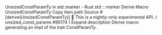 UnsizedConstParamTy in std::marker - Rust
std
::
marker
Derive Macro
UnsizedConstParamTy
Copy item path
Source
#[derive(UnsizedConstParamTy)]
🔬
This is a nightly-only experimental API. (
unsized_const_params
#95174
)
Expand description
Derive macro generating an impl of the trait
ConstParamTy
.